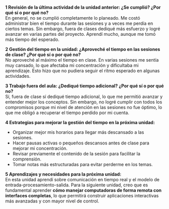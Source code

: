 
**1️ Revisión de la última actividad de la unidad anterior: ¿Se cumplió? ¿Por qué sí o por qué no?**  
En general, no se cumplió completamente lo planeado. Me costó administrar bien el tiempo durante las sesiones y a veces me perdía en ciertos temas. Sin embargo, fuera de clases dediqué más esfuerzo y logré avanzar en varias partes del proyecto. Aprendí mucho, aunque me tomó más tiempo del esperado.  

**2️ Gestión del tiempo en la unidad: ¿Aproveché el tiempo en las sesiones de clase? ¿Por qué sí o por qué no?**  
No aproveché al máximo el tiempo en clase. En varias sesiones me sentía muy cansado, lo que afectaba mi concentración y dificultaba mi aprendizaje. Esto hizo que no pudiera seguir el ritmo esperado en algunas actividades.  

**3️ Trabajo fuera del aula: ¿Dediqué tiempo adicional? ¿Por qué sí o por qué no?**  
Sí, fuera de clase sí dediqué tiempo adicional, lo que me permitió avanzar y entender mejor los conceptos. Sin embargo, no logré cumplir con todos los compromisos porque mi nivel de atención en las sesiones no fue óptimo, lo que me obligó a recuperar el tiempo perdido por mi cuenta.  

**4️ Estrategias para mejorar la gestión del tiempo en la próxima unidad:**  
- Organizar mejor mis horarios para llegar más descansado a las sesiones.  
- Hacer pausas activas o pequeños descansos antes de clase para mejorar mi concentración.  
- Revisar previamente el contenido de la sesión para facilitar la comprensión.  
- Tomar notas más estructuradas para evitar perderme en los temas.  

**5️ Aprendizajes y necesidades para la próxima unidad:**  
En esta unidad aprendí sobre comunicación en tiempo real y el modelo de entrada-procesamiento-salida. Para la siguiente unidad, creo que es fundamental aprender **cómo manejar computadoras de forma remota con interfaces completas**, lo que permitirá construir aplicaciones interactivas más avanzadas y con mayor nivel de control.  

